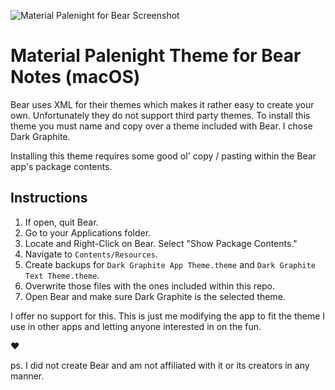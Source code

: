 ![Material Palenight for Bear Screenshot](http://r3v.in/XAUAzR/Screen-Shot-2018-12-06-01-51-54.78.png)

# Material Palenight Theme for Bear Notes (macOS)

Bear uses XML for their themes which makes it rather easy to create your own. Unfortunately they do not support third party themes. To install this theme you must name and copy over a theme included with Bear. I chose Dark Graphite.

Installing this theme requires some good ol' copy / pasting within the Bear app's package contents.

## Instructions

1. If open, quit Bear.
2. Go to your Applications folder.
3. Locate and Right-Click on Bear. Select "Show Package Contents."
4. Navigate to `Contents/Resources`. 
5. Create backups for `Dark Graphite App Theme.theme` and `Dark Graphite Text Theme.theme`.
6. Overwrite those files with the ones included within this repo.
7. Open Bear and make sure Dark Graphite is the selected theme.

I offer no support for this. This is just me modifying the app to fit the theme I use in other apps and letting anyone interested in on the fun.

❤️

ps. I did not create Bear and am not affiliated with it or its creators in any manner.
